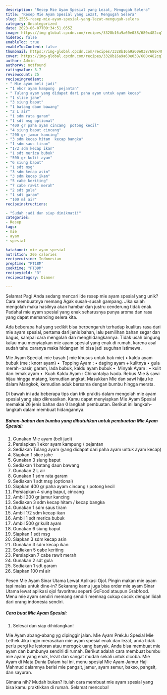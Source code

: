 ```yaml
---
description: "Resep Mie Ayam Spesial yang Lezat, Mengugah Selera"
title: "Resep Mie Ayam Spesial yang Lezat, Mengugah Selera"
slug: 2555-resep-mie-ayam-spesial-yang-lezat-mengugah-selera
category: Uncategorized
date: 2023-06-07T09:34:51.055Z
image: https://img-global.cpcdn.com/recipes/3328b16a9a60e038/680x482cq70/mie-ayam-spesial-foto-resep-utama.jpg
hideToc: false
enableToc: true
enableTocContent: false
thumbnail: https://img-global.cpcdn.com/recipes/3328b16a9a60e038/680x482cq70/mie-ayam-spesial-foto-resep-utama.jpg
cover: https://img-global.cpcdn.com/recipes/3328b16a9a60e038/680x482cq70/mie-ayam-spesial-foto-resep-utama.jpg
author: Admin
authorAv: notfound
ratingvalue: 3.7
reviewcount: 25
recipeingredient:
- " Mie ayam beli jadi"
- "1 ekor ayam kampung  pejantan"
- " Tulang ayam yang didapat dari paha ayam untuk ayam kecap"
- "1 slice jahe"
- "3 siung baput"
- "1 batang daun bawang"
- "2 L air"
- "1 sdm rata garam"
- "1 sdt msg optional"
- "400 gr paha ayam cincang  potong kecil"
- "4 siung baput cincang"
- "200 gr jamur kancing"
- "3 sdm kecap hitam  kecap bangka"
- "1 sdm saus tiram"
- "1/2 sdm kecap ikan"
- "1 sdt merica bubuk"
- "500 gr kulit ayam"
- "6 siung baput"
- "1 sdt msg"
- "3 sdm kecap asin"
- "3 sdm kecap ikan"
- "5 cabe keriting"
- "7 cabe rawit merah"
- "2 sdt gula"
- "1 sdt garam"
- "100 ml air"
recipeinstructions:

- "Sudah jadi dan siap dinikmati!"
categories:
- Resep
tags:
- mie
- ayam
- spesial

katakunci: mie ayam spesial 
nutrition: 205 calories
recipecuisine: Indonesian
preptime: "PT18M"
cooktime: "PT39M"
recipeyield: "3"
recipecategory: Dinner

---
```



Selamat Pagi Anda sedang mencari ide resep mie ayam spesial yang unik? Cara membuatnya memang Agak susah-susah gampang. Jika salah mengolah maka hasilnya akan hambar dan justru cenderung tidak enak. Padahal mie ayam spesial yang enak seharusnya punya aroma dan rasa yang dapat memancing selera kita.


Ada beberapa hal yang sedikit bisa berpengaruh terhadap kualitas rasa dari mie ayam spesial, pertama dari jenis bahan, lalu pemilihan bahan segar dan bagus, sampai cara mengolah dan menghidangkannya. Tidak usah bingung kalau mau menyiapkan mie ayam spesial yang enak di rumah, karena asal sudah tahu caranya maka hidangan ini bisa jadi suguhan istimewa.

Mie Ayam Special. mie basah ( mie khusus untuk bak mie) • kaldu ayam bubuk (me : knorr ayam) • ️ Topping Ayam : • daging ayam + kulitnya • gula merah+pasir, garam, lada bubuk, kaldu ayam bubuk • ️ Minyak Ayam : • kulit dan lemak ayam • ️ Kuah Kaldu Ayam : Chinantalya Ivada. Rebus Mie &amp; sawi hijau hingga matang, kemudian angkat. Masukkan Mie dan sawi hijau ke dalam Mangkok, kemudian aduk bersama dengan bumbu hingga merata.


Di bawah ini ada beberapa tips dan trik praktis dalam mengolah mie ayam spesial yang siap dikreasikan. Kamu dapat menyiapkan Mie Ayam Spesial memakai 26 jenis bahan dan 0 langkah pembuatan. Berikut ini langkah-langkah dalam membuat hidangannya.

<!--inarticleads1-->

##### Bahan-bahan dan bumbu yang dibutuhkan untuk pembuatan Mie Ayam Spesial:

1. Gunakan  Mie ayam (beli jadi)
1. Persiapkan 1 ekor ayam kampung / pejantan
1. Sediakan  Tulang ayam (yang didapat dari paha ayam untuk ayam kecap)
1. Siapkan 1 slice jahe
1. Gunakan 3 siung baput
1. Sediakan 1 batang daun bawang
1. Gunakan 2 L air
1. Gunakan 1 sdm rata garam
1. Sediakan 1 sdt msg (optional)
1. Siapkan 400 gr paha ayam cincang / potong kecil
1. Persiapkan 4 siung baput, cincang
1. Ambil 200 gr jamur kancing
1. Sediakan 3 sdm kecap hitam / kecap bangka
1. Gunakan 1 sdm saus tiram
1. Ambil 1/2 sdm kecap ikan
1. Ambil 1 sdt merica bubuk
1. Ambil 500 gr kulit ayam
1. Gunakan 6 siung baput
1. Siapkan 1 sdt msg
1. Siapkan 3 sdm kecap asin
1. Gunakan 3 sdm kecap ikan
1. Sediakan 5 cabe keriting
1. Persiapkan 7 cabe rawit merah
1. Gunakan 2 sdt gula
1. Sediakan 1 sdt garam
1. Siapkan 100 ml air


Pesen Mie Ayam Sinar Utama Lewat Aplikasi Ojol. Pingin makan mie ayam tapi malas untuk dine-in? Sekarang kamu juga bisa order mie ayam Sinar Utama lewat aplikasi ojol favoritmu seperti GoFood ataupun Grabfood. Menu mie ayam sendiri memang sendiri memnag cukup cocok dengan lidah dari orang indonesia sendiri. 

<!--inarticleads2-->

##### Cara buat Mie Ayam Spesial:


1. Selesai dan siap dihidangkan!

Mie Ayam abang-abang yg dipinggir jalan. Mie Ayam PrekJu Spesial Mie Lethek Jika ingin merasakan mie ayam spesial enak dan lezat, anda tidak perlu pergi ke lestoran atau merogok uang banyak. Anda bisa membuat mie ayam dan bumbunya sendiri di rumah. Berikut adalah cara membuat bumbu mie ayam yang enak, lezat dan sangat mudah sekali untuk dicoba. Mie Ayam di Mata Dunia Dalam hal ini, menu spesial Mie Ayam Jamur Haji Mahmud dalamnya berisi mie pangsit, jamur, ayam semur, bakso, pangsit, dan sayuran. 

Gimana nih? Mudah bukan? Itulah cara membuat mie ayam spesial yang bisa kamu praktikkan di rumah. Selamat mencoba!
